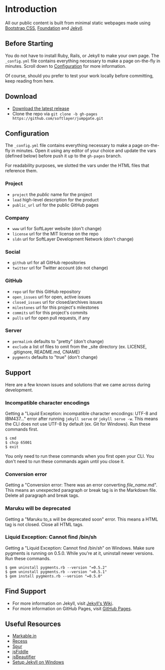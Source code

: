 # Introduction

All our public content is built from minimal static webpages made using [Bootstrap CSS](http://getboostrap.com), [Foundation](http://foundation.zurb.com) and [Jekyll](http://jekyllrb.com).

## Before Starting
You do not have to install Ruby, Rails, or Jekyll to make your own page. The `_config.yml` file contains everything necessary to make a page on-the-fly in minutes. Scroll down to [Configuration](#configuration) for more information.

Of course, should you prefer to test your work locally before committing, keep reading from here.

## Download

* [Download the latest release](https://github.com/softlayer/jumpgate/archive/gh-pages.zip)
* Clone the repo via `git clone -b gh-pages https://github.com/softlayer/jumpgate.git`

## Configuration
The `_config.yml` file contains everything necessary to make a page on-the-fly in minutes. Open it using any editor of your choice and update the vars (defined below) before push it up to the `gh-pages` branch.

For readability purposes, we slotted the vars under the HTML files that reference them.

### Project
* `project` the *public* name for the project
* `lead` high-level description for the product
* `public_url` url for the public GitHub pages

### Company
* `www` url for SoftLayer website (don't change)
* `license` url for the MIT license on the repo
* `sldn` url for SoftLayer Development Network (don't change)

### Social
* `github` url for all GitHub repositories
* `twitter` url for Twitter account (do not change)

### GitHub
* `repo` url for this GitHub repository
* `open_issues` url for open, active issues
* `closed_issues` url for closed/archives issues
* `milestones` url for this project's milestones
* `commits` url for this project's commits
* `pulls` url for open pull requests, if any

### Server
* `permalink` defaults to "pretty" (don't change)
* `exclude` a list of files to omit from the _site directory (ex. LICENSE, .gitignore, README.md, CNAME)
* `pygments` defaults to "true" (don't change)

## Support

Here are a few known issues and solutions that we came across during development. 

### Incompatible character encodings

Getting a "Liquid Exception: incompatible character encodings: UTF-8 and IBM437..." error after running `jekyll serve` or `jekyll serve -w`. This means the CLI does not use UTF-8 by default (ex. Git for Windows). Run these commands first.

    $ cmd
    $ chcp 65001
    $ exit

You only need to run these commands when you first open your CLI. You don't need to run these commands again until you close it.

### Conversion error

Getting a "Conversion error: There was an error converting *file_name*.md". This means an unexpected paragraph or break tag is in the Markdown file. Delete all paragraph and break tags.

### Maruku will be deprecated

Getting a "Maruku to_s will be deprecated soon" error. This means a HTML tag is not closed. Close all HTML tags.

### Liquid Exception: Cannot find /bin/sh

Getting a "Liquid Exception: Cannot find /bin/sh" on Windows. Make sure pygments is running on 0.5.0. While you're at it, uninstall newer versions. Run these commands.

    $ gem uninstall pygments.rb --version "=0.5.2"
    $ gem uninstall pygments.rb --version "=0.5.1"
    $ gem install pygments.rb --version "=0.5.0"

## Find Support
* For more information on Jekyll, visit [Jekyll's Wiki](https://github.com/mojombo/jekyll/wiki).
* For more information on GitHub Pages, visit [GitHub Pages](http://pages.github.com).

## Useful Resources

* [Markable.in](http://markable.in)
* [Recess](http://twitter.github.io/recess)
* [Spur](http://www.spurapp.com)
* [jsFiddle](http://jsfiddle.net)
* [jsBeautifier](http://jsbeautifier.org)
* [Setup Jekyll on Windows](http://yizeng.me/2013/05/10/setup-jekyll-on-windows)